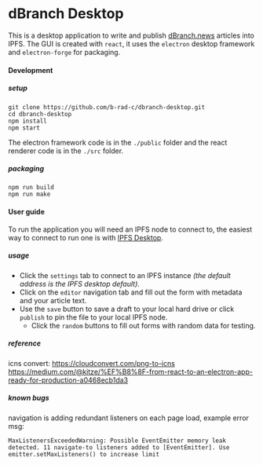 # dBranch Desktop
This is a desktop application to write and publish [dBranch.news](dBranch.news) articles into IPFS. The GUI is created with `react`, it uses the `electron` desktop framework and `electron-forge` for packaging.

#### Development
##### setup

    git clone https://github.com/b-rad-c/dbranch-desktop.git
    cd dbranch-desktop
    npm install
    npm start

The electron framework code is in the `./public` folder and the react renderer code is in the `./src` folder.

##### packaging

    npm run build
    npm run make

#### User guide
To run the application you will need an IPFS node to connect to, the easiest way to connect to run one is with [IPFS Desktop](https://docs.ipfs.io/install/ipfs-desktop/).

##### usage
* Click the `settings` tab to connect to an IPFS instance *(the default address is the IPFS desktop default)*.
* Click on the `editor` navigation tab and fill out the form with metadata and your article text. 
* Use the `save` button to save a draft to your local hard drive or click `publish` to pin the file to your local IPFS node.
    * Click the `random` buttons to fill out forms with random data for testing.


##### reference
icns convert: https://cloudconvert.com/png-to-icns
https://medium.com/@kitze/%EF%B8%8F-from-react-to-an-electron-app-ready-for-production-a0468ecb1da3

##### known bugs
navigation is adding redundant listeners on each page load, example error msg:

    MaxListenersExceededWarning: Possible EventEmitter memory leak detected. 11 navigate-to listeners added to [EventEmitter]. Use emitter.setMaxListeners() to increase limit